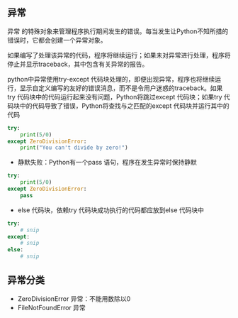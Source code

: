 
## 异常
异常 的特殊对象来管理程序执行期间发生的错误。每当发生让Python不知所措的错误时，它都会创建一个异常对象。

如果编写了处理该异常的代码，程序将继续运行；如果未对异常进行处理，程序将停止并显示traceback，其中包含有关异常的报告。

python中异常使用try-except 代码块处理的，即便出现异常，程序也将继续运行，显示自定义编写的友好的错误消息，而不是令用户迷惑的traceback。如果try 代码块中的代码运行起来没有问题，Python将跳过except 代码块；如果try 代码块中的代码导致了错误，Python将查找与之匹配的except 代码块并运行其中的代码

```python
try:
    print(5/0)
except ZeroDivisionError:
    print("You can't divide by zero!")
```

* 静默失败：Python有一个pass 语句，程序在发生异常时保持静默
```python
try:
    print(5/0)
except ZeroDivisionError:
    pass
```

* else 代码块，依赖try 代码块成功执行的代码都应放到else 代码块中
```python
try:
    # snip
except:
    # snip
else:
    # snip
```

## 异常分类
* ZeroDivisionError 异常：不能用数除以0
* FileNotFoundError 异常